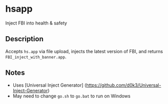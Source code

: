 # hsapp
Inject FBI into health & safety

## Description
Accepts `hs.app` via file upload, injects the latest version of FBI, and returns `FBI_inject_with_banner.app`.

## Notes
* Uses [Universal Inject Generator] (https://github.com/d0k3/Universal-Inject-Generator)
* May need to change `go.sh` to `go.bat` to run on Windows

